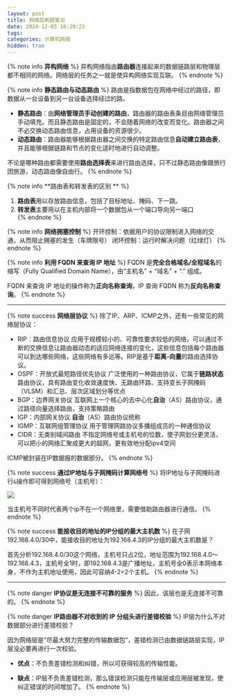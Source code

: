 ```yaml
---
layout: post
title: 网络层刷题笔记
date: 2024-12-05 16:29:23
tags:
categories: 计算机网络
hidden: true
---
```


{% note info **异构网络** %}
异构网络指由**路由器**连接起来的数据链路层和物理层都不相同的网络。网络层的任务之一就是使异构网络实现互联。
{% endnote %}

{% note info **静态路由与动态路由** %}
路由是指数据包在网络中经过的路径，即数据从一台设备到另一台设备选择经过的路。
- **静态路由**：由**网络管理员手动创建的路由**，路由器的路由表条目由网络管理员手动填充。而且静态路由是固定的，不会随着网络的改变而变化。路由器之间不必交换动态路由信息，占用设备的资源很少。
- **动态路由**：路由器能够根据路由器之间交换的特定路由信息**自动建立路由表**，并且能够根据链路和节点的变化适时地进行自动调整。

不论是哪种路由都需要使用**路由选择表**来进行路由选择，只不过静态路由像跟旅行团旅游，动态路由像自由行。
{% endnote %}

{% note info **路由表和转发表的区别 ** %}
1. **路由表**用以存放路由信息，包括了目标地址、掩码、下一跳。 
2. **转发表**主要用以在主机内部将一个数据包从一个端口导向另一端口  
{% endnote %}

{% note info **网络拥塞控制** %}
开环控制：依据用户的协议限制进入网络的交通，从而阻止拥塞的发生（车牌限号）
闭环控制：运行时解决问题（红绿灯）
{% endnote %}

{% note info **利用 FQDN 来查询 IP 地址** %}
FQDN 是**完全合格域名/全程域名**的缩写（Fully Qualified Domain Name），由“主机名” + “域名” + “.”  组成。

FQDN 来查询 IP 地址的操作称为**正向名称查询**，IP 查询 FQDN 称为**反向名称查询**。 
{% endnote %}

---

{% note success **网络层协议** %}
除了IP、ARP、ICMP之外，还有一些常见的网络层协议：
- RIP：路由信息协议
    应用于规模较小的、可靠性要求较低的网络，可以通过不断的交换信息让路由器动态的适应网络连接的变化，这些信息包括每个路由器可以到达哪些网络，这些网络有多远等。RIP是基于**距离-向量**的路由选择协议。
- OSPF：开放式最短路径优先协议
    广泛使用的一种路由协议，它属于**链路状态**路由协议，具有路由变化收敛速度快、无路由环路、支持变长子网掩码（VLSM）和汇总、层次区域划分等优点
- BGP：边界网关协议
    互联网上一个核心的去中心化**自治**（AS）路由协议，通过路径向量选择路由，支持策略路由
- IGP：内部网关协议
    **自治**（AS）路由协议统称
- IGMP：互联网组管理协议
    用于管理网路协议多播组成员的一种通信协议
- CIDR：无类别域间路由
    不指定网络号或主机号的位数，使子网划分更灵活，可以把小的网络汇聚成更大的超网，更有效地分配ipv4空间

ICMP被封装在IP数据报的数据部分。
{% endnote %}

{% note success **通过IP地址与子网掩码计算网络号** %}
将IP地址与子网掩码进行`&`操作即可得到网络号（主机号）：

<img src="https://b.bdstatic.com/comment/HPpFm-ziUYsgpwpjCcQ1VAce5ab60634eda7b8fc53ec301ee12beb.jpeg" />

当主机号不同时代表两个ip不在一个网络里，需要借助路由器进行通信。
{% endnote %}

{% note success **能接收目的地址的IP分组的最大主机数** %}
在子网192.168.4.0/30中，能接收目的地址为192.168.4.3的IP分组的最大主机数是？

首先分析192.168.4.0/30这个网络，主机号只占2位，地址范围为192.168.4.0～192.168.4.3，主机号全1时，即192.168.4.3是广播地址，主机号全0表示本网络本身，不作为主机地址使用，因此可容纳4-2=2个主机。
{% endnote %}

---

{% note danger **IP协议是无连接不可靠的服务** %}
因此，该层也是无连接不可靠的。
{% endnote %}

{% note danger **IP路由器不对收到的 IP 分组头进行差错校验** %}
IP层为什么不对数据部分进行差错校验？ 

因为网络层是“尽最大努力完整的传输数据包”，差错检测已由数据链路层实现，IP层没必要再进行一次校验。 

- **优点**：不负责差错检测和纠错，所以可获得较高的传输性能。 

- **缺点**：IP层不负责差错检测，那么错误检测只能在传输层或应用层被发现，使纠正错误的时间增加了。 
{% endnote %}